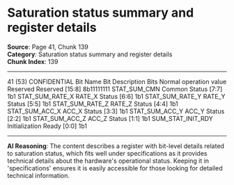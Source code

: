 # Saturation status summary and register details

**Source**: Page 41, Chunk 139  
**Category**: Saturation status summary and register details  
**Chunk Index**: 139

---

41 (53)
CONFIDENTIAL
Bit Name Bit Description Bits Normal operation value
Reserved Reserved [15:8] 8b11111111
STAT_SUM_CMN Common Status [7:7] 1b1
STAT_SUM_RATE_X RATE_X Status [6:6] 1b1
STAT_SUM_RATE_Y RATE_Y Status [5:5] 1b1
STAT_SUM_RATE_Z RATE_Z Status [4:4] 1b1
STAT_SUM_ACC_X ACC_X Status [3:3] 1b1
STAT_SUM_ACC_Y ACC_Y Status [2:2] 1b1
STAT_SUM_ACC_Z ACC_Z Status [1:1] 1b1
SUM_STAT_INIT_RDY Initialization Ready [0:0] 1b1

---

**AI Reasoning**: The content describes a register with bit-level details related to saturation status, which fits well under specifications as it provides technical details about the hardware's operational status. Keeping it in 'specifications' ensures it is easily accessible for those looking for detailed technical information.
